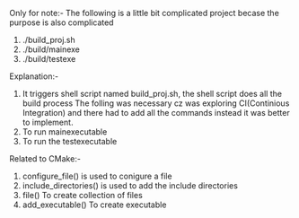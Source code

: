 Only for note:-
The following is a little bit complicated project becase the purpose is also complicated

1. ./build_proj.sh
2. ./build/mainexe
3. ./build/testexe

Explanation:- 
1. It triggers shell script named build_proj.sh, the shell script does all the build process The folling was necessary cz was exploring CI(Continious Integration) and there had to add all the commands instead it was better to implement.
2. To run mainexecutable
3. To run the testexecutable

Related to CMake:-
1. configure_file() is used to conigure a file
2. include_directories() is used to add the include directories
3. file() To create collection of files
4. add_executable() To create executable